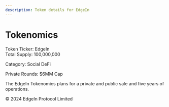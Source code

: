 ```yaml
---
description: Token details for EdgeIn
---
```


# Tokenomics

Token Ticker:                          EdgeIn\
Total Supply:                          100,000,000

Category:                                Social DeFi

Private Rounds:                     $6MM Cap





The EdgeIn Tokenomics plans for a private and public sale and five years of operations.









© 2024 EdgeIn Protocol Limited&#x20;
